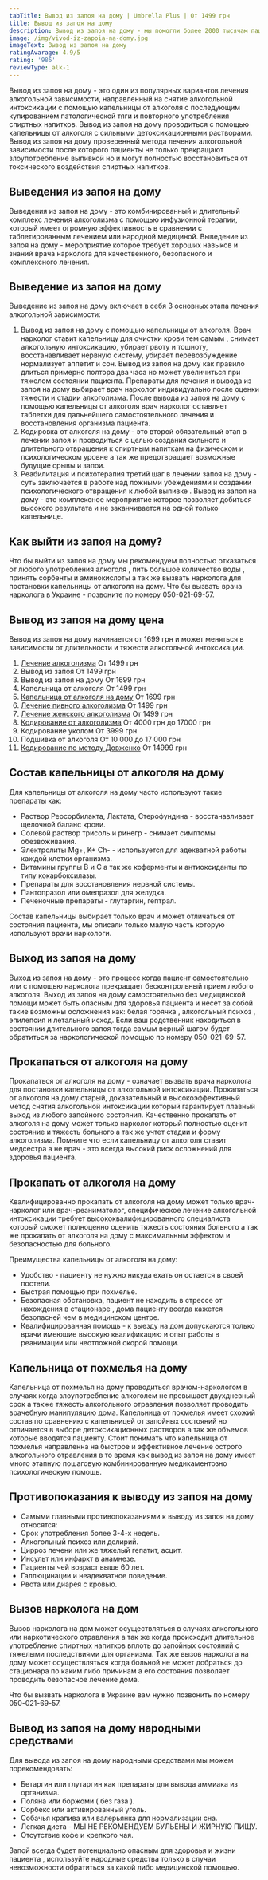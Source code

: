 ```yaml
---
tabTitle: Вывод из запоя на дому | Umbrella Plus | От 1499 грн
title: Вывод из запоя на дому
description: Вывод из запоя на дому - мы помогли более 2000 тысячам пациентам
image: /img/vivod-iz-zapoia-na-domy.jpg
imageText: Вывод из запоя на дому
ratingAvarage: 4.9/5
rating: '986'
reviewType: alk-1
---
```


Вывод из запоя на дому - это один из популярных вариантов лечения алкогольной зависимости, направленный на снятие алкогольной интоксикации с помощью капельницы от алкоголя с последующим купированием патологической тяги и повторного употребления спиртных напитков. Вывод из запоя на дому проводиться с помощью капельницы от алкоголя с сильными детоксикационными растворами. Вывод из запоя на дому проверенный метода лечения алкогольной зависимости после которого пациенты не только прекращают злоупотребление выпивкой но и могут полностью восстановиться от токсического воздействия спиртных напитков.  

## Выведения из запоя на дому

Выведения из запоя на дому - это комбинированный и длительный комплекс лечения алкоголизма с помощью инфузионной терапии, который имеет огромную эффективность в сравнении с таблетированным лечением или народной медициной. Выведение из запоя на дому - мероприятие которое требует хороших навыков и знаний врача нарколога для качественного, безопасного и комплексного лечения.

## Выведение из запоя на дому

Выведение из запоя на дому включает в себя 3 основных этапа лечения алкогольной зависимости:

1. Вывод из запоя на дому с помощью капельницы от алкоголя. Врач нарколог ставит капельницу для очистки крови тем самым , снимает алкогольную интоксикацию, убирает рвоту и тошноту, восстанавливает нервную систему, убирает перевозбуждение нормализует аппетит и сон. Вывод из запоя на дому как правило длиться примерно полтора два часа но может увеличиться при тяжелом состоянии пациента. Препараты для лечения и вывода из запоя на дому выбирает врач нарколог индивидуально после оценки тяжести и стадии алкоголизма. После вывода из запоя на дому с помощью капельницы от алкоголя врач нарколог оставляет таблетки для дальнейшего самостоятельного лечения и восстановления организма пациента.
2. Кодировка от алкоголя на дому - это второй обязательный этап в лечении запоя и проводиться с целью создания сильного и длительного отвращения к спиртным напиткам  на физическом и психологическом уровне а так же предотвращает возможные будущие срывы и запои.
3. Реабилитация и психотерапия третий шаг в лечении запоя на дому - суть заключается в работе над ложными убеждениями и создании психологического отвращения к любой выпивке . Вывод из запоя на дому - это комплексное мероприятие которое позволяет добиться высокого результата и не заканчивается на одной только капельнице.

## Как выйти из запоя на дому?

Что бы выйти из запоя на дому мы рекомендуем полностью отказаться от любого употребления алкоголя , пить большое количество воды , принять сорбенты и аминокислоты а так же вызвать нарколога для постановки капельницы от алкоголя на дому. Что бы вызвать врача нарколога в Украине - позвоните по номеру 050-021-69-57.

## Вывод из запоя на дому цена

Вывод из запоя на дому начинается от 1699 грн и может меняться в зависимости от длительности и тяжести алкогольной интоксикации.

1. [Лечение алкоголизма](https://umbrella-plus.com.ua/services/lechenie_alkogokizma) От 1499 грн
2. Вывод из запоя От 1499 грн
3. Вывод из запоя на дому От 1699 грн
4. Капельница от алкоголя От 1499 грн
5. [Капельница от алкоголя на дому](https://umbrella-plus.com.ua/services/kapelnica-ot-alkogola-na-domy) От 1699 грн
6. [Лечение пивного алкоголизма](https://umbrella-plus.com.ua/services/lechenie_pivnogo_alkogolizm) От 1499 грн
7. [Лечение женского алкоголизма](https://umbrella-plus.com.ua/services/lechenie_jenskogo_alkogolizma) От 1499 грн
8. [Кодирование от алкоголизма](https://umbrella-plus.com.ua/services/kodirovka_ot_alkogolizma) От 4000 грн до 17000 грн
9. Кодирование уколом От 3999 грн
10. Подшивка от алкоголя От 10 000 до 17 000 грн
11. [Кодирование по методу Довженко](https://umbrella-plus.com.ua/services/kodirovka-po-dovjenko) От 14999 грн

## Состав капельницы от алкоголя на дому

Для капельницы от алкоголя на дому часто используют такие препараты как:

* Раствор Реосорбилакта, Лактата, Стерофундина - восстанавливает щелочной баланс крови.
* Солевой раствор трисоль и ринегр - снимает симптомы обезвоживания.
* Электролиты Mg+, K+ Ch- - используется для адекватной работы каждой клетки организма.
* Витамины группы В и С а так же коферменты и антиоксиданты по типу кокарбоксилазы.
* Препараты для восстановления нервной системы.
* Пантопразол или омепразол для желудка.
* Печеночные препараты - глутаргин, гептрал.

Состав капельницы выбирает только врач и может отличаться от состояния пациента, мы описали только малую часть которую используют врачи наркологи.

## Выход из запоя на дому

Выход из запоя на дому - это процесс когда пациент самостоятельно или с помощью нарколога прекращает бесконтрольный прием любого алкоголя. Выход из запоя на дому самостоятельно без медицинской помощи может быть опасным для здоровья пациента и несет за собой такие возможны осложнения как: белая горячка , алкогольный психоз , эпилепсия и летальный исход. Если ваш родственник находиться в состоянии длительного запоя тогда самым верный шагом будет обратиться за наркологической помощью по номеру 050-021-69-57.

## Прокапаться от алкоголя на дому

Прокапаться от алкоголя на дому - означает вызвать врача нарколога для постановки капельницы от алкогольной интоксикации. Прокапаться от алкоголя на дому старый, доказательный и высокоэффективный метод снятия алкогольной интоксикации который гарантирует плавный выход из любого запойного состояния. Качественно прокапать от алкоголя на дому может только нарколог который полностью оценит состояние и тяжесть больного а так же учтет стадии и форму алкоголизма. Помните что если капельницу от алкоголя ставит медсестра а не врач - это всегда высокий риск осложнений для здоровья пациента.

## Прокапать от алкоголя на дому

Квалифицированно прокапать от алкоголя на дому может только врач-нарколог или врач-реаниматолог, специфическое лечение алкогольной интоксикации требует высококвалифицированного специалиста который сможет полноценно оценить тяжесть состояния больного а так же прокапать от алкоголя на дому с максимальным эффектом и безопасностью для больного.

Преимущества капельницы от алкоголя на дому:

* Удобство - пациенту не нужно никуда ехать он остается в своей постели.
* Быстрая помощью при похмелье.
* Безопасная обстановка, пациент не находить в стрессе от нахождения в стационаре , дома пациенту всегда кажется безопасней чем в медицинском центре.
* Квалифицированная помощь - к выезду на дом допускаются только врачи имеющие высокую квалификацию и опыт работы в реанимации или неотложной скорой помощи.

## Капельница от похмелья на дому

Капельница от похмелья на дому проводиться врачом-наркологом в случаях когда злоупотребление алкоголем не превышает двухдневный срок а также тяжесть алкогольного отравления позволяет проводить врачебную манипуляцию дома. Капельница от похмелья имеет схожий состав по сравнению с капельницей от запойных состояний но отличается в выборе детоксикационных растворов а так же объемов которые вводятся пациенту. Стоит понимать что капельница от похмелья направленна на быстрое и эффективное лечение острого алкогольного отравления в то время как вывод из запоя на дому имеет много этапную пошаговую комбинированную медикаментозно психологическую помощь. 

## Противопоказания к выводу из запоя на дому

* Самыми главными противопоказаниями к выводу из запоя на дому относятся:
* Срок употребления более 3-4-х недель.
* Алкогольный психоз или делирий.
* Цирроз печени или же тяжелый гепатит, асцит.
* Инсульт или инфаркт в анамнезе.
* Пациенты чей возраст выше 60 лет.
* Галлюцинации и неадекватное поведение.
* Рвота или диарея с кровью.

## Вызов нарколога на дом

Вызов нарколога на дом может осуществляться в случаях алкогольного или наркотического отравления а так же когда происходит длительное употребление спиртных напитков вплоть до запойных состояний с тяжелыми последствиями для организма. Так же вызов нарколога на дому может осуществляться когда больной не может добраться до стационара по каким либо причинам а его состояния позволяет проводить безопасное лечение дома.

Что бы вызвать нарколога в Украине вам нужно позвонить по номеру 050-021-69-57.

## Вывод из запоя на дому народными средствами

Для вывода из запоя на дому народными средствами мы можем порекомендовать:

* Бетаргин или глутаргин как препараты для вывода аммиака из организма.
* Поляна или боржоми ( без газа ).
* Сорбекс или активированный уголь.
* Собачья крапива или валерьянка для нормализации сна.
* Легкая диета - МЫ НЕ РЕКОМЕНДУЕМ БУЛЬЕНЫ И ЖИРНУЮ ПИЩУ.
* Отсутствие кофе и крепкого чая.

Запой всегда будет потенциально опасным для здоровья и жизни пациента , используйте народные средства только в случаи невозможности обратиться за какой либо медицинской помощью.
